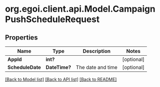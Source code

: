 # org.egoi.client.api.Model.CampaignPushScheduleRequest
## Properties

Name | Type | Description | Notes
------------ | ------------- | ------------- | -------------
**AppId** | **int?** |  | [optional] 
**ScheduleDate** | **DateTime?** | The date and time | [optional] 

[[Back to Model list]](../README.md#documentation-for-models) [[Back to API list]](../README.md#documentation-for-api-endpoints) [[Back to README]](../README.md)

